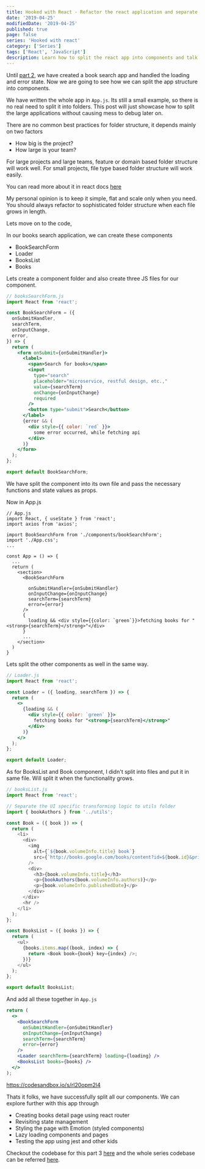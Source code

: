 ```yaml
---
title: Hooked with React - Refactor the react application and separate components into separate files
date: '2019-04-25'
modifiedDate: '2019-04-25'
published: true
page: false
series: 'Hooked with react'
category: ['Series']
tags: ['React', 'JavaScript']
description: Learn how to split the react app into components and talk about folder structures briefly, Part 3
---
```


Until [part 2](/blog/error-handling-in-react-hooks/), we have created a book search app and handled the loading and error state. Now we are going to see how we can split the app structure into components.

We have written the whole app in `App.js`. Its still a small example, so there is no real need to split it into folders. This post will just showcase how to split the large applications without causing mess to debug later on.

There are no common best practices for folder structure, it depends mainly on two factors

- How big is the project?
- How large is your team?

For large projects and large teams, feature or domain based folder structure will work well.
For small projects, file type based folder structure will work easily.

You can read more about it in react docs [here](https://reactjs.org/docs/faq-structure.html)

My personal opinion is to keep it simple, flat and scale only when you need. You should always refactor to sophisticated folder structure when each file grows in length.

Lets move on to the code,

In our books search application, we can create these components

- BookSearchForm
- Loader
- BooksList
- Books

Lets create a component folder and also create three JS files for our component.

```jsx
// booksSearchForm.js
import React from 'react';

const BookSearchForm = ({
  onSubmitHandler,
  searchTerm,
  onInputChange,
  error,
}) => {
  return (
    <form onSubmit={onSubmitHandler}>
      <label>
        <span>Search for books</span>
        <input
          type="search"
          placeholder="microservice, restful design, etc.,"
          value={searchTerm}
          onChange={onInputChange}
          required
        />
        <button type="submit">Search</button>
      </label>
      {error && (
        <div style={{ color: `red` }}>
          some error occurred, while fetching api
        </div>
      )}
    </form>
  );
};

export default BookSearchForm;
```

We have split the component into its own file and pass the necessary functions and state values as props.

Now in App.js

```jsx{5,13}
// App.js
import React, { useState } from 'react';
import axios from 'axios';

import BookSearchForm from './components/bookSearchForm';
import './App.css';
...

const App = () => {
  ...
  return (
    <section>
      <BookSearchForm

        onSubmitHandler={onSubmitHandler}
        onInputChange={onInputChange}
        searchTerm={searchTerm}
        error={error}
      />
      {
        loading && <div style={{color: `green`}}>fetching books for "<strong>{searchTerm}</strong>"</div>
      }
      ...
    </section>
  )
}
```

Lets split the other components as well in the same way.

```jsx
// Loader.js
import React from 'react';

const Loader = ({ loading, searchTerm }) => {
  return (
    <>
      {loading && (
        <div style={{ color: `green` }}>
          fetching books for "<strong>{searchTerm}</strong>"
        </div>
      )}
    </>
  );
};

export default Loader;
```

As for BooksList and Book component, I didn't split into files and put it in same file. Will split it when the functionality grows.

```js
// booksList.js
import React from 'react';

// Separate the UI specific transforming logic to utils folder
import { bookAuthors } from '../utils';

const Book = ({ book }) => {
  return (
    <li>
      <div>
        <img
          alt={`${book.volumeInfo.title} book`}
          src={`http://books.google.com/books/content?id=${book.id}&printsec=frontcover&img=1&zoom=1&source=gbs_api`}
        />
        <div>
          <h3>{book.volumeInfo.title}</h3>
          <p>{bookAuthors(book.volumeInfo.authors)}</p>
          <p>{book.volumeInfo.publishedDate}</p>
        </div>
      </div>
      <hr />
    </li>
  );
};

const BooksList = ({ books }) => {
  return (
    <ul>
      {books.items.map((book, index) => {
        return <Book book={book} key={index} />;
      })}
    </ul>
  );
};

export default BooksList;
```

And add all these together in `App.js`

```jsx
return (
  <>
    <BookSearchForm
      onSubmitHandler={onSubmitHandler}
      onInputChange={onInputChange}
      searchTerm={searchTerm}
      error={error}
    />
    <Loader searchTerm={searchTerm} loading={loading} />
    <BooksList books={books} />
  </>
);
```

https://codesandbox.io/s/rl20opm2l4

Thats it folks, we have successfully split all our components. We can explore further with this app through

- Creating books detail page using react router
- Revisiting state management
- Styling the page with Emotion (styled components)
- Lazy loading components and pages
- Testing the app using jest and other kids

Checkout the codebase for this part 3 [here](https://github.com/learnwithparam/books-series-react-hooks/commit/e08570665b6954f30054ca6c4b3a09b15323ff12) and the whole series codebase can be referred [here](https://github.com/learnwithparam/books-series-react-hooks).
